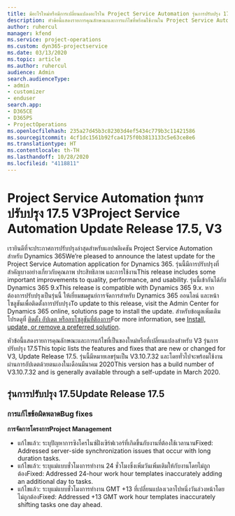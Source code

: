 ```yaml
---
title: มีอะไรใหม่หรือมีการเปลี่ยนแปลงอะไรใน Project Service Automation รุ่นการปรับปรุง 17.5 Hotfix V3
description: หัวข้อนี้แสดงรายการคุณลักษณะและการแก้ไขที่พร้อมใช้งานใน Project Service Automation V3 รุ่นการปรับปรุง 17.5 V3
author: ruhercul
manager: kfend
ms.service: project-operations
ms.custom: dyn365-projectservice
ms.date: 03/13/2020
ms.topic: article
ms.author: ruhercul
audience: Admin
search.audienceType:
- admin
- customizer
- enduser
search.app:
- D365CE
- D365PS
- ProjectOperations
ms.openlocfilehash: 235a27d45b3c82303d4ef5434c779b3c11421586
ms.sourcegitcommit: 4cf1dc1561b92fca4175f0b3813133c5e63ce8e6
ms.translationtype: HT
ms.contentlocale: th-TH
ms.lasthandoff: 10/28/2020
ms.locfileid: "4118811"
---
```

# <a name="project-service-automation-update-release-175-v3"></a><span data-ttu-id="bea68-103">Project Service Automation รุ่นการปรับปรุง 17.5 V3</span><span class="sxs-lookup"><span data-stu-id="bea68-103">Project Service Automation Update Release 17.5, V3</span></span>

<span data-ttu-id="bea68-104">เรายินดีที่จะประกาศการปรับปรุงล่าสุดสำหรับแอปพลิเคชัน Project Service Automation สำหรับ Dynamics 365</span><span class="sxs-lookup"><span data-stu-id="bea68-104">We’re pleased to announce the latest update for the Project Service Automation application for Dynamics 365.</span></span> <span data-ttu-id="bea68-105">รุ่นนี้มีการปรับปรุงที่สำคัญบางอย่างเกี่ยวกับคุณภาพ ประสิทธิภาพ และการใช้งาน</span><span class="sxs-lookup"><span data-stu-id="bea68-105">This release includes some important improvements to quality, performance, and usability.</span></span>  <span data-ttu-id="bea68-106">รุ่นนี้เข้ากันได้กับ Dynamics 365 9.x</span><span class="sxs-lookup"><span data-stu-id="bea68-106">This release is compatible with Dynamics 365 9.x.</span></span> <span data-ttu-id="bea68-107">หากต้องการปรับปรุงเป็นรุ่นนี้ ให้เยี่ยมชมศูนย์การจัดการสำหรับ Dynamics 365 ออนไลน์ และหน้าโซลูชันเพื่อติดตั้งการปรับปรุง</span><span class="sxs-lookup"><span data-stu-id="bea68-107">To update to this release, visit the Admin Center for Dynamics 365 online, solutions page to install the update.</span></span> <span data-ttu-id="bea68-108">สำหรับข้อมูลเพิ่มเติม โปรดดูที่ [ติดตั้ง อัปเดต หรือลบโซลูชันที่ต้องการ](https://docs.microsoft.com/power-platform/admin/install-remove-preferred-solution)</span><span class="sxs-lookup"><span data-stu-id="bea68-108">For more information, see [Install, update, or remove a preferred solution](https://docs.microsoft.com/power-platform/admin/install-remove-preferred-solution).</span></span>

<span data-ttu-id="bea68-109">หัวข้อนี้แสดงรายการคุณลักษณะและการแก้ไขที่เป็นของใหม่หรือที่เปลี่ยนแปลงสำหรับ V3 รุ่นการปรับปรุง 17.5</span><span class="sxs-lookup"><span data-stu-id="bea68-109">This topic lists the features and fixes that are new or changed for V3, Update Release 17.5.</span></span> <span data-ttu-id="bea68-110">รุ่นนี้มีหมายเลขรุ่นเป็น V3.10.7.32 และโดยทั่วไปจะพร้อมใช้งานผ่านการอัปเดตด้วยตนเองในเดือนมีนาคม 2020</span><span class="sxs-lookup"><span data-stu-id="bea68-110">This version has a build number of V3.10.7.32 and is generally available through a self-update in March 2020.</span></span>


## <a name="update-release-175"></a><span data-ttu-id="bea68-111">รุ่นการปรับปรุง 17.5</span><span class="sxs-lookup"><span data-stu-id="bea68-111">Update Release 17.5</span></span>

### <a name="bug-fixes"></a><span data-ttu-id="bea68-112">การแก้ไขข้อผิดพลาด</span><span class="sxs-lookup"><span data-stu-id="bea68-112">Bug fixes</span></span>


<span data-ttu-id="bea68-113">**การจัดการโครงการ**</span><span class="sxs-lookup"><span data-stu-id="bea68-113">**Project Management**</span></span>

- <span data-ttu-id="bea68-114">แก้ไขแล้ว: ระบุปัญหาการซิงโครไนซ์ฝั่งเซิร์ฟเวอร์ที่เกิดขึ้นกับงานที่ต้องใช้เวลานาน</span><span class="sxs-lookup"><span data-stu-id="bea68-114">Fixed: Addressed server-side synchronization issues that occur with long duration tasks.</span></span>
- <span data-ttu-id="bea68-115">แก้ไขแล้ว: ระบุแม่แบบชั่วโมงการทำงาน 24 ชั่วโมงซึ่งเพิ่มวันเพิ่มเติมให้กับงานโดยไม่ถูกต้อง</span><span class="sxs-lookup"><span data-stu-id="bea68-115">Fixed: Addressed 24-hour work hour templates inaccurately adding an additional day to tasks.</span></span>
- <span data-ttu-id="bea68-116">แก้ไขแล้ว: ระบุแม่แบบชั่วโมงการทำงาน GMT +13 ที่เปลี่ยนแปลงเวลาไปหนึ่งวันล่วงหน้าโดยไม่ถูกต้อง</span><span class="sxs-lookup"><span data-stu-id="bea68-116">Fixed: Addressed +13 GMT work hour templates inaccurately shifting tasks one day ahead.</span></span>

